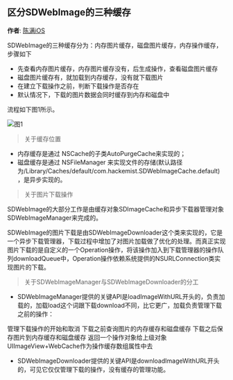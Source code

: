 区分SDWebImage的三种缓存
--------
**作者**: [陈满iOS](https://weibo.com/cimer)

SDWebImage的三种缓存分为：内存图片缓存，磁盘图片缓存，内存操作缓存，步骤如下

*   先查看内存图片缓存，内存图片缓存没有，后生成操作，查看磁盘图片缓存
*   磁盘图片缓存有，就加载到内存缓存，没有就下载图片
*   在建立下载操作之前，判断下载操作是否存在
*   默认情况下，下载的图片数据会同时缓存到内存和磁盘中

流程如下图1所示。

![图1](https://upload-images.jianshu.io/upload_images/1283539-a475c67e295bc39e.png?imageMogr2/auto-orient/strip%7CimageView2/2/w/1240)


> 关于缓存位置

*   内存缓存是通过 NSCache的子类AutoPurgeCache来实现的；
*   磁盘缓存是通过 NSFileManager 来实现文件的存储(默认路径为/Library/Caches/default/com.hackemist.SDWebImageCache.default)，是异步实现的。

> 关于图片下载操作

SDWebImage的大部分工作是由缓存对象SDImageCache和异步下载器管理对象SDWebImageManager来完成的。

SDWebImage的图片下载是由SDWebImageDownloader这个类来实现的，它是一个异步下载管理器，下载过程中增加了对图片加载做了优化的处理。而真正实现图片下载的是自定义的一个Operation操作，将该操作加入到下载管理器的操作队列downloadQueue中，Operation操作依赖系统提供的NSURLConnection类实现图片的下载。

> 关于SDWebImageManager与SDWebImageDownloader的分工
- SDWebImageManager提供的关键API是loadImageWithURL开头的，负责加载的，加载load这个词跟下载download不同，比它更广，加载负责管理下载之前的操作：

管理下载操作的开始和取消
下载之前查询图片的内存缓存和磁盘缓存
下载之后保存图片到内存缓存和磁盘缓存
返回一个操作对象给上级对象UIImageView+WebCache作为操作缓存数组属性中去

- SDWebImageDownloader提供的关键API是downloadImageWithURL开头的，可见它仅仅管理下载的操作，没有缓存的管理功能。




